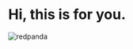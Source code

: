 # Hi, this is for you.

![redpanda](https://user-images.githubusercontent.com/14606733/142158144-d66e1f09-9d21-4487-823e-bf30d40cadec.gif)
